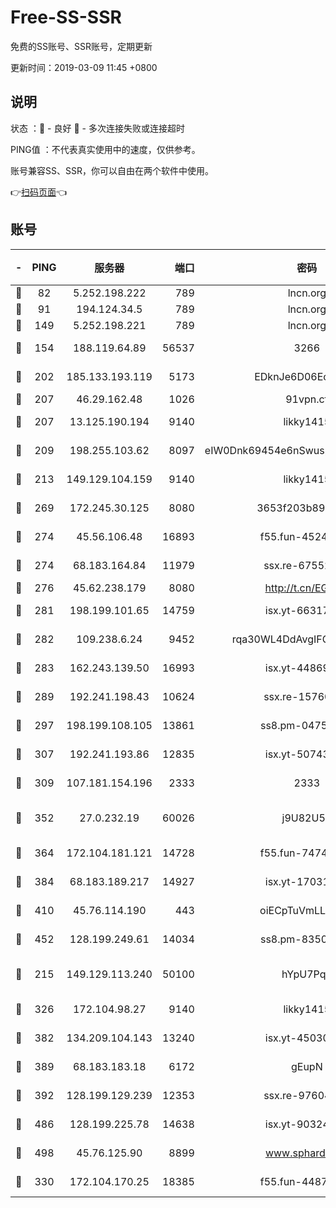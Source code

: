 # Free-SS-SSR

免费的SS账号、SSR账号，定期更新

更新时间：2019-03-09 11:45 +0800

## 说明

状态     ：🙂 - 良好 🙁 - 多次连接失败或连接超时

PING值   ：不代表真实使用中的速度，仅供参考。

账号兼容SS、SSR，你可以自由在两个软件中使用。

👉[扫码页面](https://liesauer.github.io/Free-SS-SSR/)👈

## 账号

|-|PING|服务器|端口|密码|加密方式|区域|
|:----:|:----:|:-----:|-----:|:----:|:----:|:----:|
|🙂|82|5.252.198.222|789|lncn.org|rc4|JP|
|🙂|91|194.124.34.5|789|lncn.org|rc4|JP|
|🙂|149|5.252.198.221|789|lncn.org|rc4|JP|
|🙂|154|188.119.64.89|56537|3266|aes-256-cfb|RU|
|🙂|202|185.133.193.119|5173|EDknJe6D06EoWDaw|aes-256-cfb|US|
|🙂|207|46.29.162.48|1026|91vpn.cf|rc4-md5|RU|
|🙂|207|13.125.190.194|9140|likky1415|aes-256-cfb|KR|
|🙂|209|198.255.103.62|8097|eIW0Dnk69454e6nSwuspv9DmS201tQ0D|aes-256-cfb|US|
|🙂|213|149.129.104.159|9140|likky1415|aes-256-cfb|HK|
|🙂|269|172.245.30.125|8080|3653f203b896678d|chacha20-ietf|US|
|🙂|274|45.56.106.48|16893|f55.fun-45246716|aes-256-cfb|US|
|🙂|274|68.183.164.84|11979|ssx.re-67552662|aes-256-cfb|US|
|🙂|276|45.62.238.179|8080|http://t.cn/EGJIyrl|rc4-md5|CA|
|🙂|281|198.199.101.65|14759|isx.yt-66317358|aes-256-cfb|US|
|🙂|282|109.238.6.24|9452|rqa30WL4DdAvgIFG6Fs3znzTa|aes-256-cfb|FR|
|🙂|283|162.243.139.50|16993|isx.yt-44869527|aes-256-cfb|US|
|🙂|289|192.241.198.43|10624|ssx.re-15760725|aes-256-cfb|US|
|🙂|297|198.199.108.105|13861|ss8.pm-04751164|aes-256-cfb|US|
|🙂|307|192.241.193.86|12835|isx.yt-50743276|aes-256-cfb|US|
|🙂|309|107.181.154.196|2333|2333|aes-256-cfb|US|
|🙂|352|27.0.232.19|60026|j9U82U53|xchacha20-ietf-poly1305|HK|
|🙂|364|172.104.181.121|14728|f55.fun-74741421|aes-256-cfb|SG|
|🙂|384|68.183.189.217|14927|isx.yt-17031922|aes-256-cfb|SG|
|🙂|410|45.76.114.190|443|oiECpTuVmLLxk4Ts|aes-256-cfb|AU|
|🙂|452|128.199.249.61|14034|ss8.pm-83503872|aes-256-cfb|SG|
|🙂|215|149.129.113.240|50100|hYpU7PqP|chacha20-ietf-poly1305|CN|
|🙂|326|172.104.98.27|9140|likky1415|aes-256-cfb|JP|
|🙂|382|134.209.104.143|13240|isx.yt-45030016|aes-256-cfb|SG|
|🙂|389|68.183.183.18|6172|gEupN|aes-256-cfb|SG|
|🙂|392|128.199.129.239|12353|ssx.re-97604958|aes-256-cfb|SG|
|🙂|486|128.199.225.78|14638|isx.yt-90324058|aes-256-cfb|SG|
|🙂|498|45.76.125.90|8899|www.sphard.com|aes-256-cfb|AU|
|🙁|330|172.104.170.25|18385|f55.fun-44871721|aes-256-cfb|SG|
